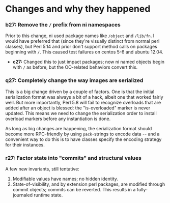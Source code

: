 # Changes and why they happened
### b27: Remove the `/` prefix from ni namespaces
Prior to this change, ni used package names like `/object` and `/lib/fn`. I
would have preferred that (since they're visually distinct from normal perl
classes), but Perl 5.14 and prior don't support method calls on packages
beginning with `/`. This caused test failures on centos 5-6 and ubuntu 12.04.

- **c27:** Changed this to just impact packages; now ni named objects begin
  with `/` as before, but the OO-related behaviors convert this.

### q27: Completely change the way images are serialized
This is a big change driven by a couple of factors. One is that the initial
serialization format was always a bit of a hack, albeit one that worked fairly
well. But more importantly, Perl 5.8 will fail to recognize overloads that are
added after an object is blessed: the "is-overloaded" marker is never updated.
This means we need to change the serialization order to install overload
markers before any instantiation is done.

As long as big changes are happening, the serialization format should become
more RPC-friendly by using `pack`-strings to encode data -- and a convenient
way to do this is to have classes specify the encoding strategy for their
instances.

### r27: Factor state into "commits" and structural values
A few new invariants, still tentative:

1. Modifiable values have names; no hidden identity.
2. State-of-visibility, and by extension perl packages, are modified through
   commit objects; commits can be reverted. This results in a fully-journaled
   runtime state.
